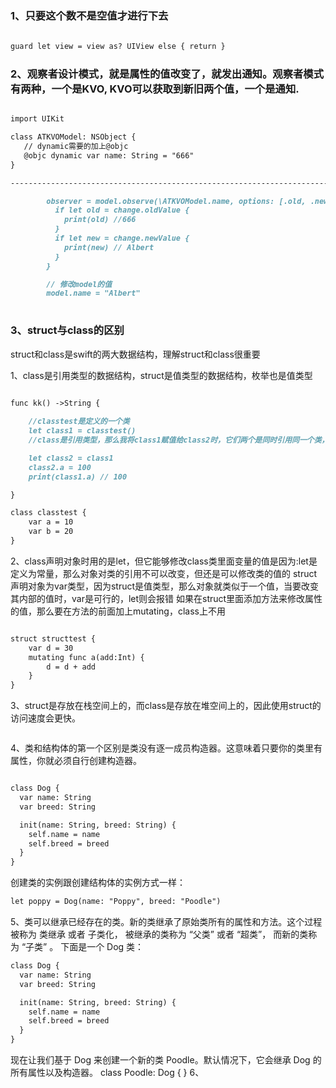 ### 1、只要这个数不是空值才进行下去

```markdown
        
guard let view = view as? UIView else { return }

```

### 2、观察者设计模式，就是属性的值改变了，就发出通知。观察者模式有两种，一个是KVO, KVO可以获取到新旧两个值，一个是通知.
```markdown

import UIKit

class ATKVOModel: NSObject {
   // dynamic需要的加上@objc
   @objc dynamic var name: String = "666"
}

-------------------------------------------------------------------------------------

        observer = model.observe(\ATKVOModel.name, options: [.old, .new]) { (model, change) in
          if let old = change.oldValue {
            print(old) //666
          }
          if let new = change.newValue {
            print(new) // Albert
          }
        }

        // 修改model的值
        model.name = "Albert"
        
```

### 3、struct与class的区别
struct和class是swift的两大数据结构，理解struct和class很重要

1、class是引用类型的数据结构，struct是值类型的数据结构，枚举也是值类型
```markdown

func kk() ->String {
    
    //classtest是定义的一个类
    let class1 = classtest()
    //class是引用类型，那么我将class1赋值给class2时，它们两个是同时引用同一个类，也就是说我在class2上修改类里面a的值，而class1也会跟着改变，因为它们是引用同一个类

    let class2 = class1
    class2.a = 100
    print(class1.a) // 100

}

class classtest {
    var a = 10
    var b = 20
}

```
2、class声明对象时用的是let，但它能够修改class类里面变量的值是因为:let是定义为常量，那么对象对类的引用不可以改变，但还是可以修改类的值的
struct声明对象为var类型，因为struct是值类型，那么对象就类似于一个值，当要改变其内部的值时，var是可行的，let则会报错
如果在struct里面添加方法来修改属性的值，那么要在方法的前面加上mutating，class上不用

```markdown

struct structtest {
    var d = 30
    mutating func a(add:Int) {
        d = d + add
    }
}
```
3、struct是存放在栈空间上的，而class是存放在堆空间上的，因此使用struct的访问速度会更快。
```markdown
```

4、类和结构体的第一个区别是类没有逐一成员构造器。这意味着只要你的类里有属性，你就必须自行创建构造器。
```markdown

class Dog {
  var name: String
  var breed: String

  init(name: String, breed: String) {
    self.name = name
    self.breed = breed
  }
}
```
创建类的实例跟创建结构体的实例方式一样：
```markdown
let poppy = Dog(name: "Poppy", breed: "Poodle")
```
5、类可以继承已经存在的类。新的类继承了原始类所有的属性和方法。这个过程被称为 类继承 或者 子类化， 被继承的类称为 “父类” 或者 “超类”， 而新的类称为 “子类” 。
下面是一个 Dog 类：
```markdown
class Dog {
  var name: String
  var breed: String

  init(name: String, breed: String) {
    self.name = name
    self.breed = breed
  }
}
```
现在让我们基于 Dog 来创建一个新的类 Poodle。默认情况下，它会继承 Dog 的所有属性以及构造器。
class Poodle: Dog {
}
6、



